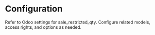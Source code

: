 # Configuration

Refer to Odoo settings for sale_restricted_qty. Configure related models, access rights, and options as needed.
